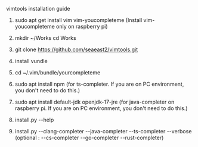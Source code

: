 vimtools installation guide

1. sudo apt get install vim vim-youcompleteme
(Install vim-youcompleteme only on raspberry pi)

2. mkdir ~/Works
cd Works

3. git clone https://github.com/seaeast2/vimtools.git

4. install vundle

5. cd ~/.vim/bundle/yourcompleteme

6. sudo apt install npm
(for ts-completer. If you are on PC environment, you don't need to do this.)

7. sudo apt install default-jdk openjdk-17-jre
(for java-completer on raspberry pi. If you are on PC environment, you don't need to do this.)

8. install.py --help

9. install.py --clang-completer --java-completer --ts-completer --verbose
(optional : --cs-completer --go-completer --rust-completer)

